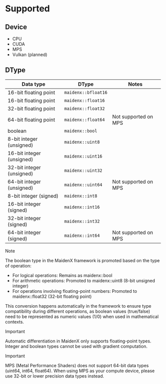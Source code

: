 # Supported

## Device

- CPU
- CUDA
- MPS
- Vulkan (planned)

## DType

| Data type | DType | Notes |
|---|---|---|
| 16-bit floating point     | `maidenx::bfloat16`   |                      |
| 16-bit floating point     | `maidenx::float16`    |                      |
| 32-bit floating point     | `maidenx::float32`    |                      |
| 64-bit floating point     | `maidenx::float64`    | Not supported on MPS |
| boolean                   | `maidenx::bool`       |                      |
| 8-bit integer (unsigned)  | `maidenx::uint8`      |                      |
| 16-bit integer (unsigned) | `maidenx::uint16`     |                      |
| 32-bit integer (unsigned) | `maidenx::uint32`     |                      |
| 64-bit integer (unsigned) | `maidenx::uint64`     | Not supported on MPS |
| 8-bit integer (signed)    | `maidenx::int8`       |                      |
| 16-bit integer (signed)   | `maidenx::int16`      |                      |
| 32-bit integer (signed)   | `maidenx::int32`      |                      |
| 64-bit integer (signed)   | `maidenx::int64`      | Not supported on MPS |

> [!NOTE]
> The boolean type in the MaidenX framework is promoted based on the type of operation:
> 
> - For logical operations: Remains as maidenx::bool
> - For arithmetic operations: Promoted to maidenx::uint8 (8-bit unsigned integer)
> - For operations involving floating-point numbers: Promoted to maidenx::float32 (32-bit floating point)
>
> This conversion happens automatically in the framework to ensure type compatibility during different operations, as boolean values (true/false) need to be represented as numeric values (1/0) when used in mathematical contexts.

> [!IMPORTANT]
> Automatic differentiation in MaidenX only supports floating-point types.
> Integer and boolean types cannot be used with gradient computation.

> [!IMPORTANT]
> MPS (Metal Performance Shaders) does not support 64-bit data types (uint64, int64, float64).
> When using MPS as your compute device, please use 32-bit or lower precision data types instead.
